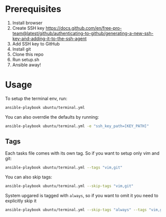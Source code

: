 # Prerequisites

1. Install browser
2. Create SSH key https://docs.github.com/en/free-pro-team@latest/github/authenticating-to-github/generating-a-new-ssh-key-and-adding-it-to-the-ssh-agent
3. Add SSH key to GitHub
4. Install git
5. Clone this repo
6. Run setup.sh
7. Ansible away!

# Usage

To setup the terminal env, run:

```sh
ansible-playbook ubuntu/terminal.yml
```

You can also overrdie the defaults by running:

```sh
ansible-playbook ubuntu/terminal.yml -e "ssh_key_path=[KEY_PATH]"
```

## Tags

Each tasks file comes with its own tag. So if you want to setup only vim and git: 

```sh
ansible-playbook ubuntu/terminal.yml --tags "vim,git"
```

You can also skip tags: 

```sh
ansible-playbook ubuntu/terminal.yml --skip-tags "vim,git"
```

System upgared is tagged with `always`, so if you want to omit it you need to explicitly skip it

```sh
ansible-playbook ubuntu/terminal.yml --skip-tags "always" --tags "vim,git"
```
